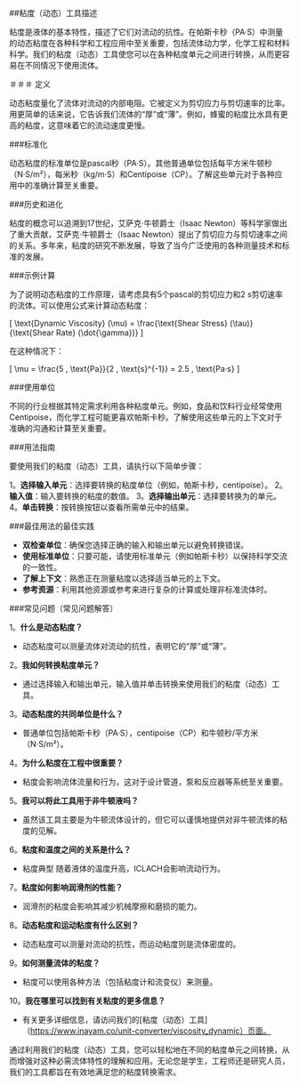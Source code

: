 ##粘度（动态）工具描述

粘度是液体的基本特性，描述了它们对流动的抗性。在帕斯卡秒（PA·S）中测量的动态粘度在各种科学和工程应用中至关重要，包括流体动力学，化学工程和材料科学。我们的粘度（动态）工具使您可以在各种粘度单元之间进行转换，从而更容易在不同情况下使用流体。

＃＃＃ 定义

动态粘度量化了流体对流动的内部电阻。它被定义为剪切应力与剪切速率的比率。用更简单的话来说，它告诉我们流体的“厚”或“薄”。例如，蜂蜜的粘度比水具有更高的粘度，这意味着它的流动速度更慢。

###标准化

动态粘度的标准单位是pascal秒（PA·S）。其他普通单位包括每平方米牛顿秒（N·S/m²），每米秒（kg/m·S）和Centipoise（CP）。了解这些单元对于各种应用中的准确计算至关重要。

###历史和进化

粘度的概念可以追溯到17世纪，艾萨克·牛顿爵士（Isaac Newton）等科学家做出了重大贡献，艾萨克·牛顿爵士（Isaac Newton）提出了剪切应力与剪切速率之间的关系。多年来，粘度的研究不断发展，导致了当今广泛使用的各种测量技术和标准的发展。

###示例计算

为了说明动态粘度的工作原理，请考虑具有5个pascal的剪切应力和2 s剪切速率的流体。可以使用公式来计算动态粘度：

\[ \text{Dynamic Viscosity} (\mu) = \frac{\text{Shear Stress} (\tau)}{\text{Shear Rate} (\dot{\gamma})} \]

在这种情况下：

\[ \mu = \frac{5 \, \text{Pa}}{2 \, \text{s}^{-1}} = 2.5 \, \text{Pa·s} \]

###使用单位

不同的行业根据其特定需求利用各种粘度单元。例如，食品和饮料行业经常使用Centipoise，而化学工程可能更喜欢帕斯卡秒。了解使用这些单元的上下文对于准确的沟通和计算至关重要。

###用法指南

要使用我们的粘度（动态）工具，请执行以下简单步骤：

1。**选择输入单元**：选择要转换的粘度单位（例如，帕斯卡秒，centipoise）。
2。**输入值**：输入要转换的粘度的数值。
3。**选择输出单元**：选择要转换为的单元。
4。**单击转换**：按转换按钮以查看所需单元中的结果。

###最佳用法的最佳实践

-  **双检查单位**：确保您选择正确的输入和输出单元以避免转换错误。
-  **使用标准单位**：只要可能，请使用标准单元（例如帕斯卡秒）以保持科学交流的一致性。
-  **了解上下文**：熟悉正在测量粘度以选择适当单元的上下文。
-  **参考资源**：利用其他资源或参考来进行复杂的计算或处理非标准流体时。

###常见问题（常见问题解答）

1。**什么是动态粘度？**
- 动态粘度可以测量流体对流动的抗性，表明它的“厚”或“薄”。

2。**我如何转换粘度单元？**
- 通过选择输入和输出单元，输入值并单击转换来使用我们的粘度（动态）工具。

3。**动态粘度的共同单位是什么？**
- 普通单位包括帕斯卡秒（PA·S），centipoise（CP）和牛顿秒/平方米（N·S/m²）。

4。**为什么粘度在工程中很重要？**
- 粘度会影响流体流量和行为，这对于设计管道，泵和反应器等系统至关重要。

5。**我可以将此工具用于非牛顿液吗？**
- 虽然该工具主要是为牛顿流体设计的，但它可以谨慎地提供对非牛顿流体的粘度的见解。

6。**粘度和温度之间的关系是什么？**
- 粘度典型 随着液体的温度升高，ICLACH会影响流动行为。

7。**粘度如何影响润滑剂的性能？**
- 润滑剂的粘度会影响其减少机械摩擦和磨损的能力。

8。**动态粘度和运动粘度有什么区别？**
- 动态粘度可以测量对流动的抗性，而运动粘度则是流体密度的。

9。**如何测量流体的粘度？**
- 粘度可以使用各种方法（包括粘度计和流变仪）来测量。

10。**我在哪里可以找到有关粘度的更多信息？**
- 有关更多详细信息，请访问我们的[粘度（动态）工具]（https://www.inayam.co/unit-converter/viscosity_dynamic）页面。

通过利用我们的粘度（动态）工具，您可以轻松地在不同的粘度单元之间转换，从而增强对这种必需流体特性的理解和应用。无论您是学生，工程师还是研究人员，我们的工具都旨在有效地满足您的粘度转换需求。